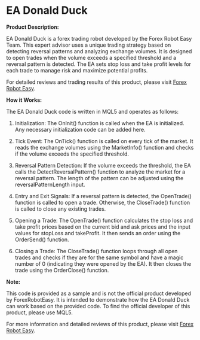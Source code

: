 # EA Donald Duck

**Product Description:**

EA Donald Duck is a forex trading robot developed by the Forex Robot Easy Team. This expert advisor uses a unique trading strategy based on detecting reversal patterns and analyzing exchange volumes. It is designed to open trades when the volume exceeds a specified threshold and a reversal pattern is detected. The EA sets stop loss and take profit levels for each trade to manage risk and maximize potential profits.

For detailed reviews and trading results of this product, please visit [Forex Robot Easy](https://forexroboteasy.com/forex-robot-review/ea-donald-duck-forex-software-review-unique-trading-strategy-unveiled/).

**How it Works:**

The EA Donald Duck code is written in MQL5 and operates as follows:

1. Initialization: The OnInit() function is called when the EA is initialized. Any necessary initialization code can be added here.

2. Tick Event: The OnTick() function is called on every tick of the market. It reads the exchange volumes using the MarketInfo() function and checks if the volume exceeds the specified threshold.

3. Reversal Pattern Detection: If the volume exceeds the threshold, the EA calls the DetectReversalPattern() function to analyze the market for a reversal pattern. The length of the pattern can be adjusted using the reversalPatternLength input.

4. Entry and Exit Signals: If a reversal pattern is detected, the OpenTrade() function is called to open a trade. Otherwise, the CloseTrade() function is called to close any existing trades.

5. Opening a Trade: The OpenTrade() function calculates the stop loss and take profit prices based on the current bid and ask prices and the input values for stopLoss and takeProfit. It then sends an order using the OrderSend() function.

6. Closing a Trade: The CloseTrade() function loops through all open trades and checks if they are for the same symbol and have a magic number of 0 (indicating they were opened by the EA). It then closes the trade using the OrderClose() function.

**Note:**

This code is provided as a sample and is not the official product developed by ForexRobotEasy. It is intended to demonstrate how the EA Donald Duck can work based on the provided code. To find the official developer of this product, please use MQL5.

For more information and detailed reviews of this product, please visit [Forex Robot Easy](https://forexroboteasy.com/forex-robot-review/ea-donald-duck-forex-software-review-unique-trading-strategy-unveiled/).
